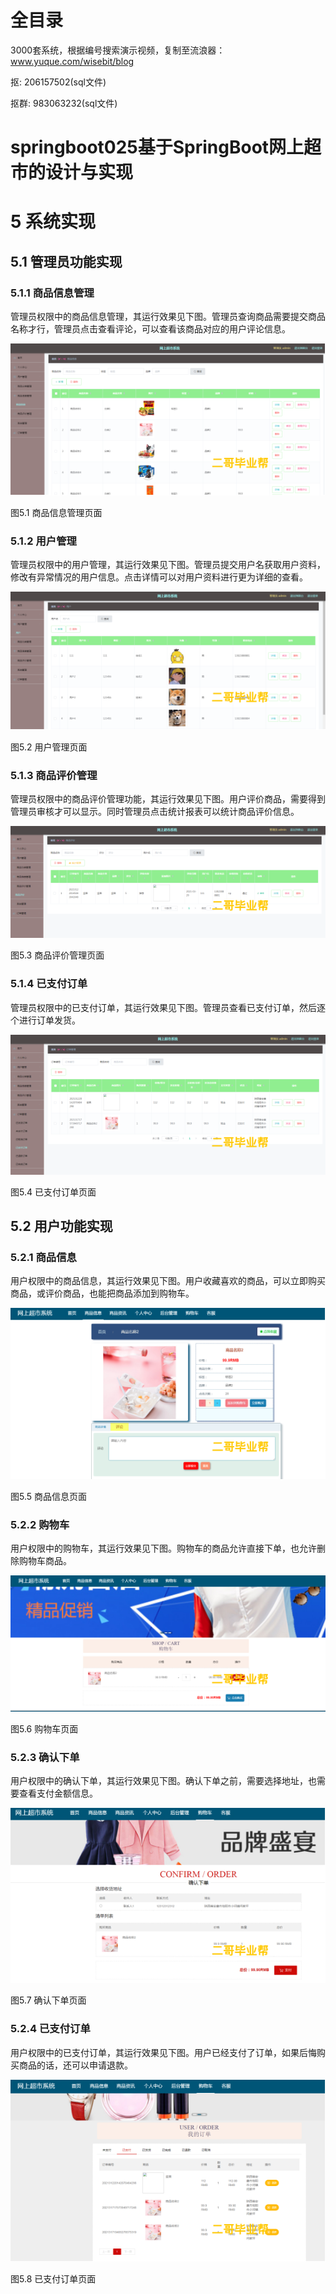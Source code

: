 # 全目录

3000套系统，根据编号搜索演示视频，复制至流浪器：www.yuque.com/wisebit/blog


<p>抠: 206157502(sql文件)</p>
<p>抠群: 983063232(sql文件)</p>


# springboot025基于SpringBoot网上超市的设计与实现
# 5 系统实现
## 5.1 管理员功能实现
### 5.1.1 商品信息管理
管理员权限中的商品信息管理，其运行效果见下图。管理员查询商品需要提交商品名称才行，管理员点击查看评论，可以查看该商品对应的用户评论信息。

![](/md/blog.013.png)

图5.1 商品信息管理页面
### 5.1.2 用户管理
管理员权限中的用户管理，其运行效果见下图。管理员提交用户名获取用户资料，修改有异常情况的用户信息。点击详情可以对用户资料进行更为详细的查看。

![](/md/blog.014.png)

图5.2 用户管理页面
### 5.1.3 商品评价管理
管理员权限中的商品评价管理功能，其运行效果见下图。用户评价商品，需要得到管理员审核才可以显示。同时管理员点击统计报表可以统计商品评价信息。

![](/md/blog.015.png)

图5.3 商品评价管理页面
### 5.1.4 已支付订单
管理员权限中的已支付订单，其运行效果见下图。管理员查看已支付订单，然后逐个进行订单发货。

![](/md/blog.016.png)

图5.4 已支付订单页面
## 5.2 用户功能实现
### 5.2.1 商品信息
用户权限中的商品信息，其运行效果见下图。用户收藏喜欢的商品，可以立即购买商品，或评价商品，也能把商品添加到购物车。

![](/md/blog.017.png)

图5.5 商品信息页面
### 5.2.2 购物车
用户权限中的购物车，其运行效果见下图。购物车的商品允许直接下单，也允许删除购物车商品。

![](/md/blog.018.png)

图5.6 购物车页面
### 5.2.3 确认下单
用户权限中的确认下单，其运行效果见下图。确认下单之前，需要选择地址，也需要查看支付金额信息。

![](/md/blog.019.png)

图5.7 确认下单页面
### 5.2.4 已支付订单
用户权限中的已支付订单，其运行效果见下图。用户已经支付了订单，如果后悔购买商品的话，还可以申请退款。

![](/md/blog.020.png)

图5.8 已支付订单页面










